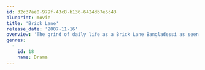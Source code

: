 ```yaml
---
id: 32c37ae0-979f-43c8-b136-6424db7e5c43
blueprint: movie
title: 'Brick Lane'
release_date: '2007-11-16'
overview: 'The grind of daily life as a Brick Lane Bangladessi as seen through the eyes of Nazneen (Chatterjee), who at 17 enters an arranged marriage with Chanu (Kaushik). Years later, living in east London with her family, she meets a young man Karim (Simpson).'
genres:
  -
    id: 18
    name: Drama
---
```

